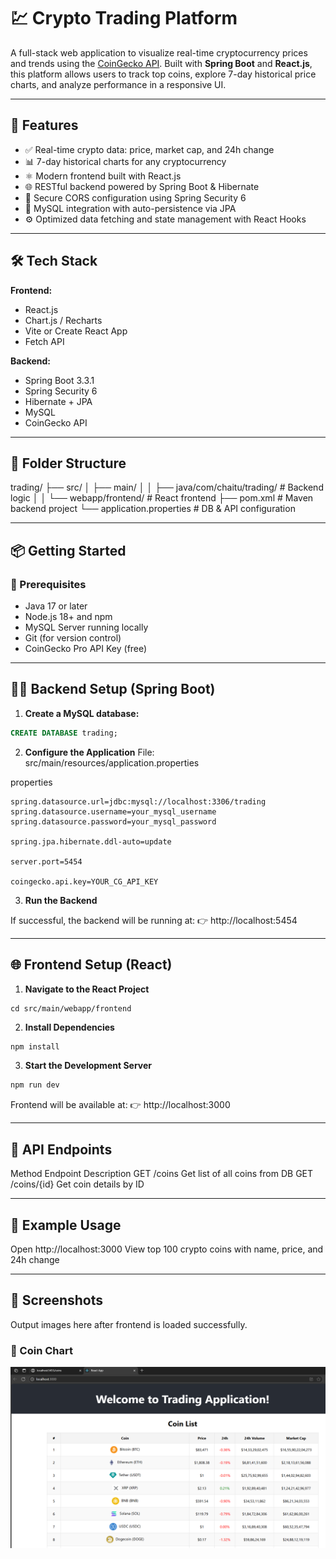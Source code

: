 # 💹 Crypto Trading Platform

A full-stack web application to visualize real-time cryptocurrency prices and trends using the [CoinGecko API](https://www.coingecko.com/). Built with **Spring Boot** and **React.js**, this platform allows users to track top coins, explore 7-day historical price charts, and analyze performance in a responsive UI.

---

## 🚀 Features

- ✅ Real-time crypto data: price, market cap, and 24h change
- 📊 7-day historical charts for any cryptocurrency
- ⚛️ Modern frontend built with React.js
- 🌐 RESTful backend powered by Spring Boot & Hibernate
- 🔐 Secure CORS configuration using Spring Security 6
- 💾 MySQL integration with auto-persistence via JPA
- ⚙️ Optimized data fetching and state management with React Hooks

---

## 🛠 Tech Stack

**Frontend:**
- React.js
- Chart.js / Recharts
- Vite or Create React App
- Fetch API

**Backend:**
- Spring Boot 3.3.1
- Spring Security 6
- Hibernate + JPA
- MySQL
- CoinGecko API

---

## 📁 Folder Structure
trading/
├── src/
│ ├── main/
│ │ ├── java/com/chaitu/trading/ # Backend logic
│ │ └── webapp/frontend/ # React frontend
├── pom.xml # Maven backend project
└── application.properties # DB & API configuration

---


## 📦 Getting Started

### 🔧 Prerequisites

- Java 17 or later
- Node.js 18+ and npm
- MySQL Server running locally
- Git (for version control)
- CoinGecko Pro API Key (free)

---

## 🧑‍💻 Backend Setup (Spring Boot)

1. **Create a MySQL database:**

```sql
CREATE DATABASE trading;
```

2. **Configure the Application**
File: src/main/resources/application.properties

properties
```
spring.datasource.url=jdbc:mysql://localhost:3306/trading
spring.datasource.username=your_mysql_username
spring.datasource.password=your_mysql_password

spring.jpa.hibernate.ddl-auto=update

server.port=5454

coingecko.api.key=YOUR_CG_API_KEY
```

3. **Run the Backend**

If successful, the backend will be running at:
👉 http://localhost:5454

---

## 🌐 Frontend Setup (React)
1. **Navigate to the React Project**

```
cd src/main/webapp/frontend
```
 
2. **Install Dependencies**

```bash
npm install
```

3. **Start the Development Server**

```bash
npm run dev
```

Frontend will be available at:
👉 http://localhost:3000

---

## 🔁 API Endpoints
Method	Endpoint	Description
GET	/coins	Get list of all coins from DB
GET	/coins/{id}	Get coin details by ID

---

## 🧪 Example Usage
Open http://localhost:3000
View top 100 crypto coins with name, price, and 24h change

---

## 📸 Screenshots
Output images here after frontend is loaded successfully.

### 📍 Coin Chart
![Chart](./images/chart.png)